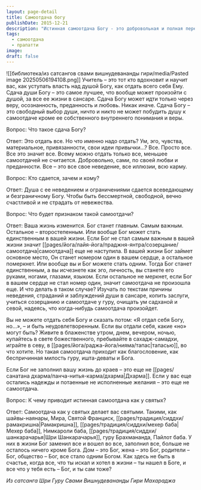 ```yaml
---
layout: page-detail
title: Самоотдача богу
publishDate: 2015-12-21
description: "Истинная самоотдача Богу - это добровольная и полная передача всего себя: ума, эго, привязанностей, иллюзий и кармы, основанная на вере, любви и осознанности. Признаком такой самоотдачи становится то, что Бог занимает главное место в жизни, а все остальное теряет значимость. Только через полную самоотдачу душа обретает счастье, свободу и бессмертие, как это было у великих святых, для которых всё стало Богом."
tags:
  - самоотдача
  - прапатти
image: 
draft: false
---
```

![[библиотека/из сатсангов свами вишнудевананды гири/media/Pasted image 20250506194108.png]]
Учитель – это тот кто вдохновит и научит вас, как уступать власть над душой Богу, как отдать всего себя Ему. Сдача души Богу – это самое лучшее, что вообще может произойти с душой, за все ее жизни в сансаре. Сдача Богу может идти только через веру, осознанность, преданность и любовь. Никак иначе. Сдача Богу – это свободный выбор души, ничто и никто не может побудить душу к самоотдаче кроме ее собственного внутреннего понимания и веры.

Вопрос: Что такое сдача Богу?

Ответ: Это отдать все. Но что именно надо отдать? Ум, эго, чувства, материальное, привязанности, свои идеи привычки...? Все. Просто все. Все это значит все. Всему можно отдать только все, меньшее самоотдачей не считается. Добровольно, сами, по своей любви и преданности. Все – это все свое неведение, все иллюзии, всю карму.

Вопрос: Кто сдается, зачем и кому? 

Ответ: Душа с ее неведением и ограничениями сдается всеведающему и безграничному Богу. Чтобы быть бессмертной, свободной, вечно счастливой и не страдать от невежества.

Вопрос: Что будет признаком такой самоотдачи?

Ответ: Ваша жизнь изменится. Бог станет главным. Самым важным. Остальное – второстепенным. Или вообще Бог может стать единственным в вашей жизни. Если Бог не стал самым важным в вашей жизни значит [[pages/йога/лайя-йога/праджня-янтра/созерцание/самоотдача|самоотдача]] еще не наступила. В вашей жизни Бог займет основное место, Он станет номером один в вашем сердце, а остальное померкнет. Или вообще вы и Бог можете стать одним. Тогда Бог станет единственным, а вы исчезнете как эго, личность, вы станете его руками, ногами, глазами, языком. Если остальное не меркнет, если Бог в вашем сердце не стал номер один, значит самоотдача не произошла еще. И что делать в таком случае? Изучать по текстам причины неведения, страданий и заблуждений души в сансаре, копить заслуги, учиться созерцанию и самоотдаче у гуру, очищать ум садханой и севой, надеясь, что когда-нибудь самоотдача произойдет.

Вы не можете отдать себя Богу и сказать потом: «Я отдал себя Богу, но...», – и быть неудовлетворенным. Если вы отдали себя, какие «но» могут быть? Живите в блаженстве утром, днем, вечером, ночью, купайтесь в свете божественного, пребывайте в сахадж-самадхи, играйте в севу, в [[pages/йога/раджа-йога/нияма/тапас|тапасью]], во что хотите. Но такая самоотдача приходит как благословение, как беспричинная милость гуру, ишта-деваты и Бога.

Если Бог не заполнил вашу жизнь до краев – это еще не [[pages/санатана дхарма/панча-нитья-карма/дхарма|Дхарма]]. Если у вас еще остались надежды и потаенные не исполненные желания – это еще не самоотдача.

Вопрос: К чему приводит истинная самоотдача как у святых?

Ответ: Самоотдача как у святых делает вас святыми. Такими, как шайвы-наянары, Мира, Святой Франциск, [[pages/традиция/сиддхи/рамакришна|Рамакришна]], [[pages/традиция/сиддхи/мехер баба|Мехер баба]], Нимкароли баба, [[pages/традиция/сиддхи/шанкарачарья|Шри Шанкарачарья]], гуру Брахмананда, Пайлот баба. У них в жизни Бог заменил все и вошел во все, заполнил все, больше не осталось ничего кроме Бога. Дом – это Бог, жена – это Бог, родители – Бог, общество – Бог, все стало одним Богом. Как здесь не быть в счастье, когда все, что ты искал и хотел в жизни – ты нашел в Боге, и все что у тебя есть – Бог, и ты сам тоже?

*Из сатсанга Шри Гуру Свами Вишнудевананды Гири Махараджа*
